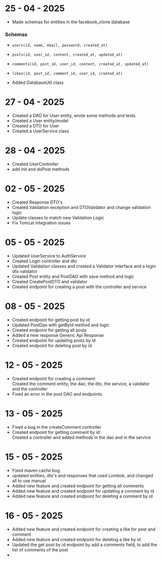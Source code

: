 # 25 - 04 - 2025

- Made schemas for entities in the facebook_clone database

### Schemas
- `users(id, name, email, password, created_at)`
- `posts(id, user_id, content, created_at, updated_at)`
- `comments(id, post_id, user_id, content, created_at, updated_at)`
- `likes(id, post_id, comment_id, user_id, created_at)`  


- Added DatabaseUtil class

# 27 - 04 - 2025

- Created a DAO for User entity, wrote some methods and tests
- Created a User entity/model
- Created a DTO for User 
- Created a UserService class


# 28 - 04 - 2025

- Created UserController 
- add init and doPost methods

# 02 - 05 - 2025

- Created Response DTO's
- Created Validation exception and DTOValidator and change validation logic
- Update classes to match new Validation Logic
- Fix Tomcat integration issues 

# 05 - 05 - 2025
- Updated UserService to AuthService
- Created Login controller and dto
- Updated Validation classes and created a Validator interface and a login dto validator
- Created Post entity and PostDAO with save method and logic
- Created CreatePostDTO and validator 
- Created endpoint for creating a post with the controller and service


# 08 - 05 - 2025
- Created endpoint for getting post by id
- Updated PostDao with getById method and logic
- Created endpoint for getting all posts 
- Added a new response Generic Api Response
- Created endpoint for updating posts by id
- Created endpoint for deleting post by id

# 12 - 05 - 2025
- Created endpoint for creating a comment:   
Created the comment entity, the dao, the dto, the service, a validator and the controller
- Fixed an error in the post DAO and endpoints


# 13 - 05 - 2025 
- Fixed a bug in the createComment controller
- Created endpoint for getting comment by id:   
Created a controller and added methods in the dao and in the service


# 15 - 05 - 2025 
- Fixed maven cache bug
- updated entities, dto's and responses that used Lombok, and changed all to use manual
- Added new feature and created endpoint for getting all comments
- Added new feature and created endpoint for updating a comment by id
- Added new feature and created endpoint for deleting a comment by id

# 16 - 05 - 2025
- Added new feature and created endpoint for creating a like for post and comment
- Added new feature and created endpoint for deleting a like by id
- Updated the get post by id endpoint by add a comments field, to add the list of comments of the post
- 